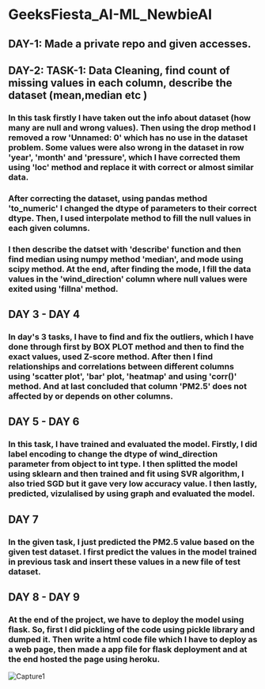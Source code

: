 # GeeksFiesta_AI-ML_NewbieAI
<u></u>
## DAY-1: Made a private repo and given accesses.
<u> </u>
## DAY-2: TASK-1: Data Cleaning, find count of missing values in each column, describe the dataset (mean,median etc )

<p><h3>In this task firstly I have taken out the info about dataset (how many are null and wrong values). Then using the drop method I removed a row 'Unnamed: 0' which has no use in the dataset problem. Some values were also wrong in the dataset in row 'year', 'month' and 'pressure', which I have corrected them using 'loc' method and replace it with correct or almost similar data.</h3></p>
 <p><h3>   After correcting the dataset, using pandas method 'to_numeric' I changed the dtype of parameters to their correct dtype. Then, I used interpolate method to fill the null values in each given columns.</h3></p>
 <p><h3>   I then describe the datset with 'describe' function and then find median using numpy method 'median', and mode using scipy method. At the end, after finding the mode, I fill the data values in the 'wind_direction' column where null values were exited using 'fillna' method. </h3></p>
 
<u></u>

<u></u>
## DAY 3 - DAY 4
<p><H3> In day's 3 tasks, I have to find and fix the outliers, which I have done through first by BOX PLOT method and then to find the exact values, used Z-score method. After then I find relationships and correlations between different columns using 'scatter plot', 'bar' plot, 'heatmap' and using 'corr()' method. 
  And at last concluded that column 'PM2.5' does not affected by or depends on other columns. </H3></p>

## DAY 5 - DAY 6
<h3> In this task, I have trained and evaluated the model. Firstly, I did label encoding to change the dtype of wind_direction parameter from object to int type. I then 
splitted the model using sklearn and then trained and fit using SVR algorithm, I also tried SGD but it gave very low accuracy value. I then lastly, predicted, vizulalised by using 
graph and evaluated the model. </h3>

## DAY 7
<H3> In the given task, I just predicted the PM2.5 value based on the given test dataset. I first predict the values in the model trained in previous task and insert these values in a new file of test dataset.</h3>

## DAY 8 - DAY 9
<h3> At the end of the project, we have to deploy the model using flask. So, first I did pickling of the code using pickle library and dumped it. Then write a html code file which I have to deploy as a web page, then made a app file for flask deployment and at the end hosted the page using heroku.</h3>

![Capture1](https://user-images.githubusercontent.com/77427143/134116391-5449ca65-8106-4567-8c6e-e9a29494a65a.PNG)
